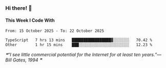 ### Hi there! 👋

#### This Week I Code With
<!--START_SECTION:waka-->

```txt
From: 15 October 2025 - To: 22 October 2025

TypeScript   7 hrs 13 mins   █████████████████▓░░░░░░░   70.42 %
Other        1 hr 15 mins    ███░░░░░░░░░░░░░░░░░░░░░░   12.23 %
```

<!--END_SECTION:waka-->

<!--STARTS_HERE_QUOTE_README-->
<i>❝“I see little commercial potential for the Internet for at least ten years.”— Bill Gates, 1994   ❞</i>
<!--ENDS_HERE_QUOTE_README-->
